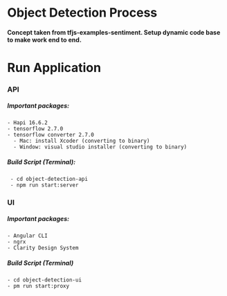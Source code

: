 # Object Detection Process
#### Concept taken from tfjs-examples-sentiment. Setup dynamic code base to make work end to end.

# Run Application
### API
  ##### Important packages:
    - Hapi 16.6.2
    - tensorflow 2.7.0
    - tensorflow converter 2.7.0
      - Mac: install Xcoder (converting to binary)
      - Window: visual studio installer (converting to binary)
      
  ##### Build Script (Terminal):
     - cd object-detection-api
     - npm run start:server

### UI
  ##### Important packages:
    - Angular CLI
    - ngrx
    - Clarity Design System
  ##### Build Script (Terminal)
    - cd object-detection-ui
    - pm run start:proxy
